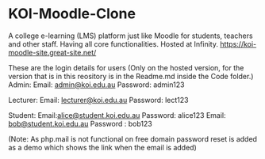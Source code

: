 # KOI-Moodle-Clone
 A college e-learning (LMS) platform just like Moodle for students, teachers and other staff. Having all core functionalities.
 Hosted at Infinity. 
 https://koi-moodle-site.great-site.net/

These are the login details for users (Only on the hosted version, for the version that is in this reository is in the Readme.md inside the Code folder.)
Admin: 
Email: admin@koi.edu.au
Password: admin123

Lecturer:
Email: lecturer@koi.edu.au
Password: lect123

Student:
Email:alice@student.koi.edu.au
Password: alice123
Email: bob@student.koi.edu.au
Password : bob123

(Note: As php.mail is not functional on free domain password reset is added as a demo
which shows the link when the email is added)
